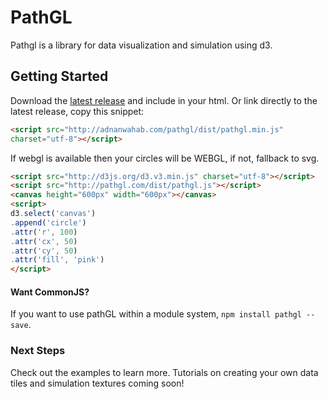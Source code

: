 # PathGL
Pathgl is a library for data visualization and simulation using d3.

## Getting Started
Download the [latest release](http://adnanwahab.org/pathgl/dist/pathgl.zip) and
include in your html.
Or link directly to the latest release, copy this snippet:
```html
<script src="http://adnanwahab.com/pathgl/dist/pathgl.min.js"
charset="utf-8"></script>
```

If webgl is available then your circles will be WEBGL, if not, fallback to svg.
```html
<script src="http://d3js.org/d3.v3.min.js" charset="utf-8"></script>
<script src="http://pathgl.com/dist/pathgl.js"></script>
<canvas height="600px" width="600px"></canvas>
<script>
d3.select('canvas')
.append('circle')
.attr('r', 100)
.attr('cx', 50)
.attr('cy', 50)
.attr('fill', 'pink')
</script>
```

#### Want CommonJS?
If you want to use pathGL within a module system, `npm install pathgl --save`.

### Next Steps
Check out the examples to learn more.
Tutorials on creating your own data tiles and simulation textures coming soon!

